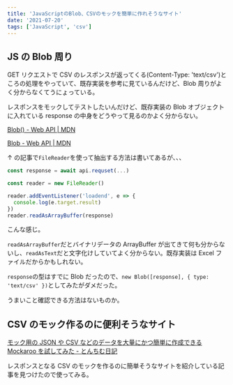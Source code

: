 ```yaml
---
title: 'JavaScriptのBlob、CSVのモックを簡単に作れそうなサイト'
date: '2021-07-20'
tags: ['JavaScript', 'csv']
---
```


## JS の Blob 周り

GET リクエストで CSV のレスポンスが返ってくる(Content-Type: 'text/csv')ところの処理をやっていて、既存実装を参考に見ているんだけど、Blob 周りがよく分からなくてうにょっている。

レスポンスをモックしてテストしたいんだけど、既存実装の Blob オブジェクトに入れている response の中身をどうやって見るのかよく分からない。

[Blob\(\) \- Web API \| MDN](https://developer.mozilla.org/ja/docs/Web/API/Blob/Blob)

[Blob \- Web API \| MDN](https://developer.mozilla.org/ja/docs/Web/API/Blob)

↑ の記事で`FileReader`を使って抽出する方法は書いてあるが、、、

```js
const response = await api.requset(...)

const reader = new FileReader()

reader.addEventListener('loadend', e => {
  console.log(e.target.result)
})
reader.readAsArrayBuffer(response)
```

こんな感じ。

`readAsArrayBuffer`だとバイナリデータの ArrayBuffer が出てきて何も分からないし、`readAsText`だと文字化けしていてよく分からない。既存実装は Excel ファイルだからかもしれない。

`response`の型はすでに Blob だったので、`new Blob([response], { type: 'text/csv' })`としてみたがダメだった。

うまいこと確認できる方法はないものか。

## CSV のモック作るのに便利そうなサイト

[モック用の JSON や CSV などのデータを大量にかつ簡単に作成できる Mockaroo を試してみた \- とんちむ日記](https://tonchix.hatenablog.com/entry/2017/05/09/211853)

レスポンスとなる CSV のモックを作るのに簡単そうなサイトを紹介している記事を見つけたので使ってみる。
